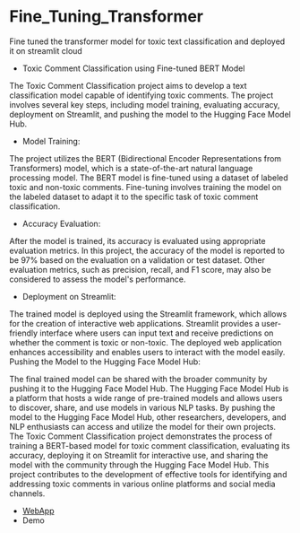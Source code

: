 # Fine_Tuning_Transformer
Fine tuned the transformer model for toxic text classification and deployed it on streamlit cloud

* Toxic Comment Classification using Fine-tuned BERT Model

The Toxic Comment Classification project aims to develop a text classification model capable of identifying toxic comments. The project involves several key steps, including model training, evaluating accuracy, deployment on Streamlit, and pushing the model to the Hugging Face Model Hub.

* Model Training:

The project utilizes the BERT (Bidirectional Encoder Representations from Transformers) model, which is a state-of-the-art natural language processing model.
The BERT model is fine-tuned using a dataset of labeled toxic and non-toxic comments.
Fine-tuning involves training the model on the labeled dataset to adapt it to the specific task of toxic comment classification.
* Accuracy Evaluation:

After the model is trained, its accuracy is evaluated using appropriate evaluation metrics.
In this project, the accuracy of the model is reported to be 97% based on the evaluation on a validation or test dataset.
Other evaluation metrics, such as precision, recall, and F1 score, may also be considered to assess the model's performance.
* Deployment on Streamlit:

The trained model is deployed using the Streamlit framework, which allows for the creation of interactive web applications.
Streamlit provides a user-friendly interface where users can input text and receive predictions on whether the comment is toxic or non-toxic.
The deployed web application enhances accessibility and enables users to interact with the model easily.
Pushing the Model to the Hugging Face Model Hub:

The final trained model can be shared with the broader community by pushing it to the Hugging Face Model Hub.
The Hugging Face Model Hub is a platform that hosts a wide range of pre-trained models and allows users to discover, share, and use models in various NLP tasks.
By pushing the model to the Hugging Face Model Hub, other researchers, developers, and NLP enthusiasts can access and utilize the model for their own projects.
The Toxic Comment Classification project demonstrates the process of training a BERT-based model for toxic comment classification, evaluating its accuracy, deploying it on Streamlit for interactive use, and sharing the model with the community through the Hugging Face Model Hub. This project contributes to the development of effective tools for identifying and addressing toxic comments in various online platforms and social media channels.

* [WebApp](https://asjad895-fine-tuning-transformer-app-5ftww8.streamlit.app/)
* Demo

